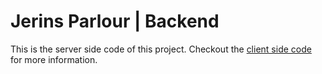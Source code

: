 # Jerins Parlour | Backend

This is the server side code of this project. Checkout the [client side code](https://github.com/genuinestalwart/jerins-parlour-frontend) for more information.
